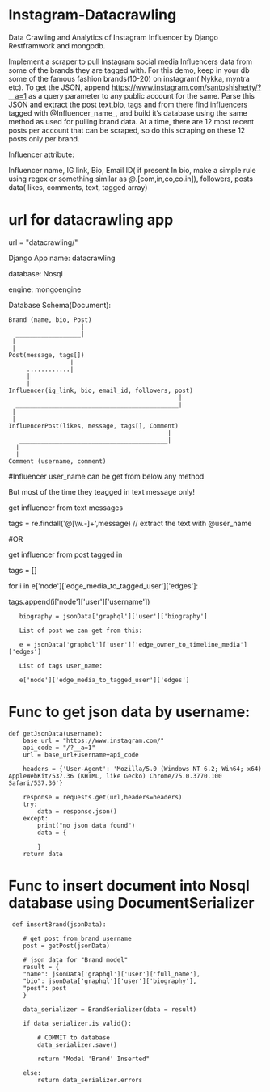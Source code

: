 # Instagram-Datacrawling
Data Crawling and Analytics of Instagram Influencer by Django Restframwork and mongodb.


Implement a scraper to pull Instagram social media Influencers data from some of the brands they are tagged with.
For this demo, keep in your db some of the famous fashion brands(10-20) on instagram( Nykka, myntra etc).
To get the JSON, append https://www.instagram.com/santoshishetty/?__a=1 as a query parameter to any public account for the same.
Parse this JSON and extract the post text,bio, tags and from there find influencers tagged with @Influencer_name_,
and build it’s database using the same method as used for pulling brand data. 
At a time, there are 12 most recent posts per account that can be scraped, so do this scraping on these 12 posts only per brand.

Influencer attribute:

Influencer name, IG link, Bio, Email ID( if present In bio, make a simple rule
using regex or something similar as *@*.[com,in,co,co.in]), followers, posts data( likes, comments, text, tagged array)


# url for datacrawling app

url = "datacrawling/"

Django App name: datacrawling

database: Nosql

engine: mongoengine

Database Schema(Document):

    Brand (name, bio, Post)
                        |
      __________________|
     | 
     |
    Post(message, tags[])
                     |
         ............|
         |
         |
    Influencer(ig_link, bio, email_id, followers, post)
                                                   |
      _____________________________________________|
     |
     |
    InfluencerPost(likes, message, tags[], Comment)
                                                |
       _________________________________________|
      |
      |
    Comment (username, comment)
    
    
#Influencer user_name can be get from below any method

But most of the time they teagged in text message only!

get influencer from text messages

  tags = re.findall('@[\w\.-]+',message)  // extract the text with @user_name

#OR

get influencer from post tagged in
 
tags = []

for i in e['node']['edge_media_to_tagged_user']['edges']:

tags.append(i['node']['user']['username'])
          
          
       biography = jsonData['graphql']['user']['biography'] 
       
       List of post we can get from this:

       e = jsonData['graphql']['user']['edge_owner_to_timeline_media']['edges']

       List of tags user_name:

       e['node']['edge_media_to_tagged_user']['edges']
       
# Func to get json data by username:
    def getJsonData(username):
        base_url = "https://www.instagram.com/"
        api_code = "/?__a=1"
        url = base_url+username+api_code

        headers = {'User-Agent': 'Mozilla/5.0 (Windows NT 6.2; Win64; x64) AppleWebKit/537.36 (KHTML, like Gecko) Chrome/75.0.3770.100 Safari/537.36'}

        response = requests.get(url,headers=headers)
        try:
            data = response.json()
        except:
            print("no json data found")
            data = {

            }
        return data
          
          
# Func to insert document into Nosql database using DocumentSerializer
            
     def insertBrand(jsonData):

        # get post from brand username
        post = getPost(jsonData)

        # json data for "Brand model"
        result = {
        "name": jsonData['graphql']['user']['full_name'],
        "bio": jsonData['graphql']['user']['biography'],
        "post": post
        }

        data_serializer = BrandSerializer(data = result)

        if data_serializer.is_valid():

            # COMMIT to database
            data_serializer.save()

            return "Model 'Brand' Inserted"

        else:
            return data_serializer.errors
          
          
       
     
    




